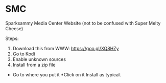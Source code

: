 # SMC
Sparksammy Media Center Website (not to be confused with Super Melty Cheese)

Steps:
1. Download this from WWW: https://goo.gl/XQ8HZy
2. Go to Kodi
3. Enable unknown sources
4. Install from a zip file
  * Go to where you put it
  *Click on it
Install as typical.
